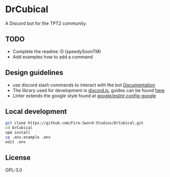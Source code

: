 # DrCubical

A Discord bot for the TPT2 community.

## TODO

* Complete the readme :D (speedySoonTM)
* Add examples how to add a command

## Design guidelines

* use discord slash commands to interact with the bot [Documentation](https://discord.com/developers/docs/interactions/application-commands)
* The library used for development is [discord.js](https://github.com/discordjs/guide), guides can be found [here](https://discordjs.guide/#before-you-begin)
* Linter extends the google style found at [google/eslint-config-google](https://github.com/google/eslint-config-google)

## Local development

```bash
git clone https://github.com/Fire-Sword-Studios/DrCubical.git
cd DrCubical
npm install
cp .env.example .env 
edit .env
```

## License

GPL-3.0
